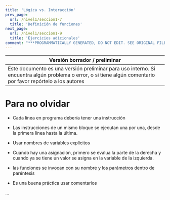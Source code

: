 ```yaml
---
title: 'Lógica vs. Interacción'
prev_page:
  url: /nivel1/seccion1-7
  title: 'Definición de funciones'
next_page:
  url: /nivel1/seccion1-9
  title: 'Ejercicios adicionales'
comment: "***PROGRAMMATICALLY GENERATED, DO NOT EDIT. SEE ORIGINAL FILES IN /content***"
---
```

Versión borrador / preliminar |
-------------------|
Este documento es una versión preliminar para uso interno. Si encuentra algún problema o error, o si tiene algún comentario por favor repórtelo a los autores|


# Para no olvidar


* Cada línea en programa debería tener una instrucción
* Las instrucciones de un mismo bloque se ejecutan una por una, desde la primera línea hasta la última.

* Usar nombres de variables explícitos

* Cuando hay una asignación, primero se evalua la parte de la derecha y cuando ya se tiene un valor se asigna en la variable de la izquierda.

* las funciones se invocan con su nombre y los parámetros dentro de paréntesis

* Es una buena práctica usar comentarios

...